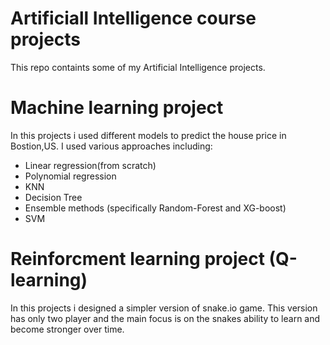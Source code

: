# Artificiall Intelligence course projects
This repo containts some of my Artificial Intelligence projects.
# Machine learning project
In this projects i used different models to predict the house price in Bostion,US. I used various approaches including:<br>
- Linear regression(from scratch)
- Polynomial regression
- KNN
- Decision Tree
- Ensemble methods (specifically Random-Forest and XG-boost)
- SVM
# Reinforcment learning project (Q-learning)
In this projects i designed a simpler version of snake.io game. This version has only two player and the main focus is on the snakes ability to learn and become stronger over time.
